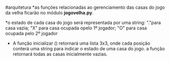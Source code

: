 #arquitetura
*as funções relacionadas ao gerenciamento das casas do jogo da velha ficarão no módulo **jogovelha.py**.

*o estado de cada casa do jogo será representada por uma string: "."para casa vazia; "X" para casa ocupada opelo 1º jogador; "O" para casa ocupada pelo 2º jogador

* A função inicializar () retornará uma lista 3x3, onde cada posição conterá uma string para indicar o estado de uma casa do jogo. a função retornará todas as casas inicialmente vazias.
